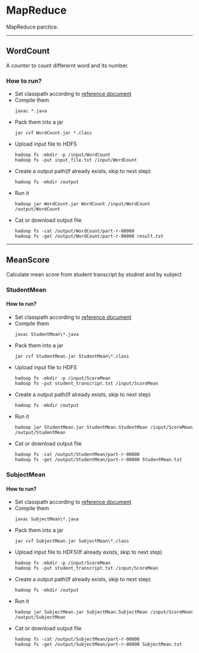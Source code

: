 # MapReduce
MapReduce parctice.

---

## WordCount
A counter to count differernt word and its number.

### How to run?
- Set classpath according to [reference document][1]
- Compile them
  ``` shell
  javac *.java
  ```
- Pack them into a jar
  ``` shell
  jar cvf WordCount.jar *.class
  ```
- Upload input file to HDFS
  ``` shell
  hadoop fs -mkdir -p /input/WordCount
  hadoop fs -put input_file.txt /input/WordCount
  ```
- Create a output path(If already exists, skip to next step)
  ``` shell
  hadoop fs -mkdir /output
  ```
- Run it
  ``` shell
  hadoop jar WordCount.jar WordCount /input/WordCount /output/WordCount
  ```
- Cat or download output file
  ``` shell
  hadoop fs -cat /output/WordCount/part-r-00000
  hadoop fs -get /output/WordCount/part-r-00000 result.txt
  ```

---

## MeanScore
Calculate mean score from student transcript by studnet and by subject

### StudentMean
#### How to run?
- Set classpath according to [reference document][1]
- Compile them
  ``` shell
  javac StudentMean\*.java
  ```
- Pack them into a jar
  ``` shell
  jar cvf StudentMean.jar StudentMean\*.class
  ```
- Upload input file to HDFS
  ``` shell
  hadoop fs -mkdir -p /input/ScoreMean
  hadoop fs -put student_transcript.txt /input/ScoreMean
  ```
- Create a output path(If already exists, skip to next step)
  ``` shell
  hadoop fs -mkdir /output
  ```
- Run it
  ``` shell
  hadoop jar StudentMean.jar StudentMean.StudentMean /input/ScoreMean /output/StudentMean
  ```
- Cat or download output file
  ``` shell
  hadoop fs -cat /output/StudentMean/part-r-00000
  hadoop fs -get /output/StudentMean/part-r-00000 StudentMean.txt
  ```

### SubjectMean
#### How to run?
- Set classpath according to [reference document][1]
- Compile them
  ``` shell
  javac SubjectMean\*.java
  ```
- Pack them into a jar
  ``` shell
  jar cvf SubjectMean.jar SubjectMean\*.class
  ```
- Upload input file to HDFS(If already exists, skip to next step)
  ``` shell
  hadoop fs -mkdir -p /input/ScoreMean
  hadoop fs -put student_transcript.txt /input/ScoreMean
  ```
- Create a output path(If already exists, skip to next step)
  ``` shell
  hadoop fs -mkdir /output
  ```
- Run it
  ``` shell
  hadoop jar SubjectMean.jar SubjectMean.SubjectMean /input/ScoreMean /output/SubjectMean
  ```
- Cat or download output file
  ``` shell
  hadoop fs -cat /output/SubjectMean/part-r-00000
  hadoop fs -get /output/SubjectMean/part-r-00000 SubjectMean.txt
  ```



[1]: https://github.com/LittleGreenMouse/HDFSTest/blob/master/Install_hadoop_on_win10.md#set-classpath-for-java-program